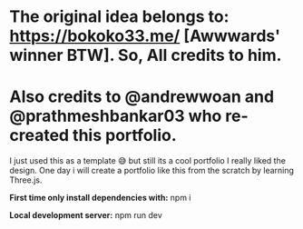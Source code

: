 # The original idea belongs to: https://bokoko33.me/  [Awwwards' winner BTW]. So, All credits to him.
# Also credits to @andrewwoan and @prathmeshbankar03 who re-created this portfolio.

I just used this as a template 😅 but still its a cool portfolio I really liked the design. One day i will create a portfolio like this from the scratch by learning Three.js.



**First time only install dependencies with:**
npm i 

**Local development server:**
npm run dev
